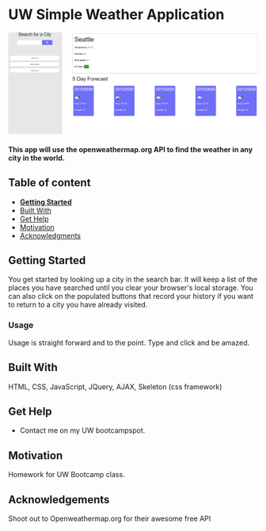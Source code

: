 # UW Simple Weather Application

![overview](https://github.com/Tbone8098/uw-weather-app/blob/main/img/overview.png?raw=true)

#### This app will use the openweathermap.org API to find the weather in any city in the world.

## Table of content

-   [**Getting Started**](#getting-started)
-   [Built With](#built-with)
-   [Get Help](#get-help)
-   [Motivation](#motivation)
-   [Acknowledgments](#acknowledgements)

## Getting Started

You get started by looking up a city in the search bar. It will keep a list of the places you have searched until you clear your browser's local storage. You can also click on the populated buttons that record your history if you want to return to a city you have already visited.

### Usage

Usage is straight forward and to the point. Type and click and be amazed.

## Built With

HTML, CSS, JavaScript, JQuery, AJAX, Skeleton (css framework)

## Get Help

-   Contact me on my UW bootcampspot.

## Motivation

Homework for UW Bootcamp class.

## Acknowledgements

Shoot out to Openweathermap.org for their awesome free API
